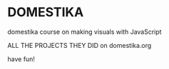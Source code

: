 # DOMESTIKA
domestika course on making visuals with JavaScript


ALL THE PROJECTS THEY DID on domestika.org

have fun!
